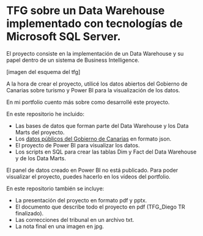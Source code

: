 # TFG sobre un Data Warehouse implementado con tecnologías de Microsoft SQL Server.

El proyecto consiste en la implementación de un Data Warehouse y su papel dentro de un
sistema de Business Intelligence.

[imagen del esquema del tfg]

A la hora de crear el proyecto, utilicé los datos abiertos del Gobierno de Canarias sobre turismo y Power BI para la visualización de los datos.

En mi portfolio cuento más sobre como desarrollé este proyecto.

En este repositorio he incluido:
* Las bases de datos que forman parte del Data Warehouse y los Data Marts del proyecto.
* Los [datos públicos del Gobierno de Canarias](https://datos.canarias.es/portal/) en formato json.
* El proyecto de Power BI para visualizar los datos.
* Los scripts en SQL para crear las tablas Dim y Fact del Data Warehouse y de los Data Marts.

El panel de datos creado en Power BI no está publicado. Para poder visualizar el proyecto, puedes hacerlo en los vídeos del portfolio.

En este repositorio también se incluye:
* La presentación del proyecto en formato pdf y pptx.
* El documento que describe todo el proyecto en pdf (TFG_Diego TR finalizado).
* Las correcciones del tribunal en un archivo txt.
* La nota final en una imagen en jpg.


